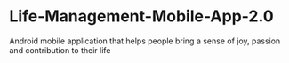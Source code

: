 # Life-Management-Mobile-App-2.0
Android mobile application that helps people bring a sense of joy, passion and contribution to their life
